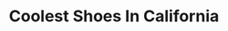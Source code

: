 ---
title: "Coolest Shoes In California"
url: /carlsbad/coolest-shoes-in-california/
shop: Schuhe
---